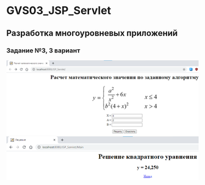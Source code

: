 # GVS03_JSP_Servlet

## Разработка многоуровневых приложений

### Задание №3, 3 вариант

![Screenshot1](1.png)
![Screenshot2](2.png)
